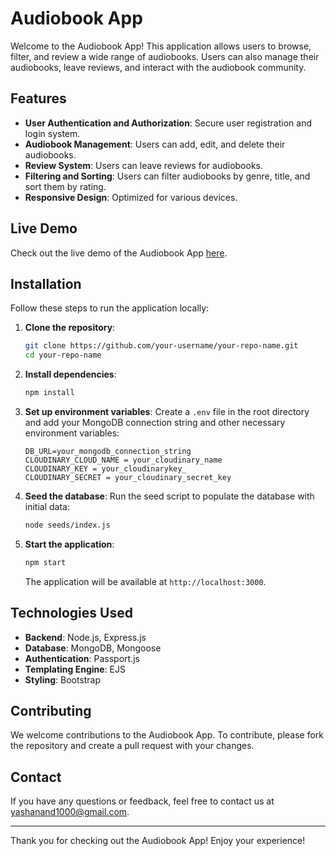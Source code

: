 # Audiobook App

Welcome to the Audiobook App! This application allows users to browse, filter, and review a wide range of audiobooks. Users can also manage their audiobooks, leave reviews, and interact with the audiobook community.

## Features

- **User Authentication and Authorization**: Secure user registration and login system.
- **Audiobook Management**: Users can add, edit, and delete their audiobooks.
- **Review System**: Users can leave reviews for audiobooks.
- **Filtering and Sorting**: Users can filter audiobooks by genre, title, and sort them by rating.
- **Responsive Design**: Optimized for various devices.

## Live Demo

Check out the live demo of the Audiobook App [here](https://vibe-pocket.onrender.com).

## Installation

Follow these steps to run the application locally:

1. **Clone the repository**:
    ```sh
    git clone https://github.com/your-username/your-repo-name.git
    cd your-repo-name
    ```

2. **Install dependencies**:
    ```sh
    npm install
    ```

3. **Set up environment variables**:
    Create a `.env` file in the root directory and add your MongoDB connection string and other necessary environment variables:
    ```plaintext
    DB_URL=your_mongodb_connection_string
    CLOUDINARY_CLOUD_NAME = your_cloudinary_name
    CLOUDINARY_KEY = your_cloudinarykey_
    CLOUDINARY_SECRET = your_cloudinary_secret_key
    ```

4. **Seed the database**:
    Run the seed script to populate the database with initial data:
    ```sh
    node seeds/index.js
    ```

5. **Start the application**:
    ```sh
    npm start
    ```
    The application will be available at `http://localhost:3000`.

## Technologies Used

- **Backend**: Node.js, Express.js
- **Database**: MongoDB, Mongoose
- **Authentication**: Passport.js
- **Templating Engine**: EJS
- **Styling**: Bootstrap

## Contributing

We welcome contributions to the Audiobook App. To contribute, please fork the repository and create a pull request with your changes.


## Contact

If you have any questions or feedback, feel free to contact us at yashanand1000@gmail.com.

---

Thank you for checking out the Audiobook App! Enjoy your experience!
